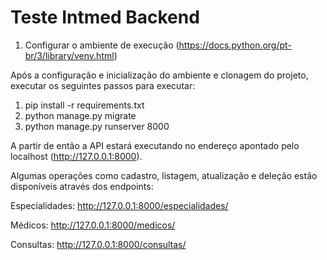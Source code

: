 # Teste Intmed Backend

1. Configurar o ambiente de execução (https://docs.python.org/pt-br/3/library/venv.html)

Após a configuração e inicialização do ambiente e clonagem do projeto, executar os seguintes passos para executar:

1. pip install -r requirements.txt
2. python manage.py migrate
3. python manage.py runserver 8000

A partir de então a API estará executando no endereço apontado pelo localhost (http://127.0.0.1:8000).

Algumas operações como cadastro, listagem, atualização e deleção estão disponíveis através dos endpoints:

Especialidades: http://127.0.0.1:8000/especialidades/

Médicos: http://127.0.0.1:8000/medicos/

Consultas: http://127.0.0.1:8000/consultas/
